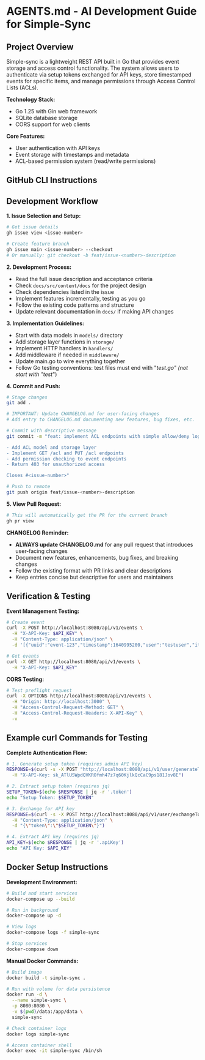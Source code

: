 # AGENTS.md - AI Development Guide for Simple-Sync

## Project Overview

Simple-sync is a lightweight REST API built in Go that provides event storage and access control functionality. The system allows users to authenticate via setup tokens exchanged for API keys, store timestamped events for specific items, and manage permissions through Access Control Lists (ACLs).

**Technology Stack:**
- Go 1.25 with Gin web framework
- SQLite database storage
- CORS support for web clients

**Core Features:**
- User authentication with API keys
- Event storage with timestamps and metadata
- ACL-based permission system (read/write permissions)

## GitHub CLI Instructions

## Development Workflow

**1. Issue Selection and Setup:**
```bash
# Get issue details
gh issue view <issue-number>

# Create feature branch
gh issue main <issue-number> --checkout
# Or manually: git checkout -b feat/issue-<number>-description
```

**2. Development Process:**
- Read the full issue description and acceptance criteria
- Check `docs/src/content/docs` for the project design
- Check dependencies listed in the issue
- Implement features incrementally, testing as you go
- Follow the existing code patterns and structure
- Update relevant documentation in `docs/` if making API changes

**3. Implementation Guidelines:**
- Start with data models in `models/` directory
- Add storage layer functions in `storage/`
- Implement HTTP handlers in `handlers/`
- Add middleware if needed in `middleware/`
- Update main.go to wire everything together
- Follow Go testing conventions: test files must end with "_test.go" (not start with "test_")

**4. Commit and Push:**
```bash
# Stage changes
git add .

# IMPORTANT: Update CHANGELOG.md for user-facing changes
# Add entry to CHANGELOG.md documenting new features, bug fixes, etc.

# Commit with descriptive message
git commit -m "feat: implement ACL endpoints with simple allow/deny logic

- Add ACL model and storage layer
- Implement GET /acl and PUT /acl endpoints
- Add permission checking to event endpoints
- Return 403 for unauthorized access

Closes #<issue-number>"

# Push to remote
git push origin feat/issue-<number>-description
```

**5. View Pull Request:**
```bash
# This will automatically get the PR for the current branch
gh pr view
```

**CHANGELOG Reminder:**
- **ALWAYS update CHANGELOG.md** for any pull request that introduces user-facing changes
- Document new features, enhancements, bug fixes, and breaking changes
- Follow the existing format with PR links and clear descriptions
- Keep entries concise but descriptive for users and maintainers

## Verification & Testing

**Event Management Testing:**
```bash
# Create event
curl -X POST http://localhost:8080/api/v1/events \
  -H "X-API-Key: $API_KEY" \
  -H "Content-Type: application/json" \
  -d '[{"uuid":"event-123","timestamp":1640995200,"user":"testuser","item":"item-123","action":"create","payload":"{}"}]'

# Get events
curl -X GET http://localhost:8080/api/v1/events \
  -H "X-API-Key: $API_KEY"
```

**CORS Testing:**
```bash
# Test preflight request
curl -X OPTIONS http://localhost:8080/api/v1/events \
  -H "Origin: http://localhost:3000" \
  -H "Access-Control-Request-Method: GET" \
  -H "Access-Control-Request-Headers: X-API-Key" \
  -v
```

## Example curl Commands for Testing

**Complete Authentication Flow:**
```bash
# 1. Generate setup token (requires admin API key)
RESPONSE=$(curl -s -X POST "http://localhost:8080/api/v1/user/generateToken?user=testuser" \
  -H "X-API-Key: sk_ATlUSWpdQVKROfmh47z7q60KjlkQcCaC9ps181Jov8E")

# 2. Extract setup token (requires jq)
SETUP_TOKEN=$(echo $RESPONSE | jq -r '.token')
echo "Setup Token: $SETUP_TOKEN"

# 3. Exchange for API key
RESPONSE=$(curl -s -X POST http://localhost:8080/api/v1/user/exchangeToken \
  -H "Content-Type: application/json" \
  -d "{\"token\":\"$SETUP_TOKEN\"}")

# 4. Extract API key (requires jq)
API_KEY=$(echo $RESPONSE | jq -r '.apiKey')
echo "API Key: $API_KEY"
```

## Docker Setup Instructions

**Development Environment:**
```bash
# Build and start services
docker-compose up --build

# Run in background
docker-compose up -d

# View logs
docker-compose logs -f simple-sync

# Stop services
docker-compose down
```

**Manual Docker Commands:**
```bash
# Build image
docker build -t simple-sync .

# Run with volume for data persistence
docker run -d \
  --name simple-sync \
  -p 8080:8080 \
  -v $(pwd)/data:/app/data \
  simple-sync

# Check container logs
docker logs simple-sync

# Access container shell
docker exec -it simple-sync /bin/sh
```

